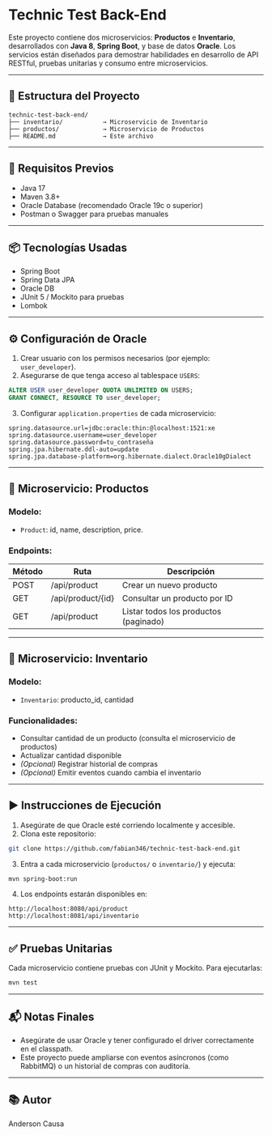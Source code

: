 # Technic Test Back-End

Este proyecto contiene dos microservicios: **Productos** e **Inventario**, desarrollados con **Java 8**, **Spring Boot**, y base de datos **Oracle**. Los servicios están diseñados para demostrar habilidades en desarrollo de API RESTful, pruebas unitarias y consumo entre microservicios.

---

## 🧱 Estructura del Proyecto

```
technic-test-back-end/
├── inventario/           → Microservicio de Inventario
├── productos/            → Microservicio de Productos
├── README.md             → Este archivo
```

---

## 🧪 Requisitos Previos

- Java 17
- Maven 3.8+
- Oracle Database (recomendado Oracle 19c o superior)
- Postman o Swagger para pruebas manuales

---

## 📦 Tecnologías Usadas

- Spring Boot
- Spring Data JPA
- Oracle DB
- JUnit 5 / Mockito para pruebas
- Lombok

---

## ⚙️ Configuración de Oracle

1. Crear usuario con los permisos necesarios (por ejemplo: `user_developer`).
2. Asegurarse de que tenga acceso al tablespace `USERS`:

```sql
ALTER USER user_developer QUOTA UNLIMITED ON USERS;
GRANT CONNECT, RESOURCE TO user_developer;
```

3. Configurar `application.properties` de cada microservicio:

```properties
spring.datasource.url=jdbc:oracle:thin:@localhost:1521:xe
spring.datasource.username=user_developer
spring.datasource.password=tu_contraseña
spring.jpa.hibernate.ddl-auto=update
spring.jpa.database-platform=org.hibernate.dialect.Oracle10gDialect
```

---

## 📁 Microservicio: Productos

### Modelo:
- `Product`: id, name, description, price.

### Endpoints:

| Método | Ruta              | Descripción                       |
|--------|-------------------|-----------------------------------|
| POST   | /api/product      | Crear un nuevo producto           |
| GET    | /api/product/{id} | Consultar un producto por ID      |
| GET    | /api/product      | Listar todos los productos (paginado) |

---

## 📁 Microservicio: Inventario

### Modelo:
- `Inventario`: producto_id, cantidad

### Funcionalidades:

- Consultar cantidad de un producto (consulta el microservicio de productos)
- Actualizar cantidad disponible
- *(Opcional)* Registrar historial de compras
- *(Opcional)* Emitir eventos cuando cambia el inventario

---

## ▶️ Instrucciones de Ejecución

1. Asegúrate de que Oracle esté corriendo localmente y accesible.
2. Clona este repositorio:

```bash
git clone https://github.com/fabian346/technic-test-back-end.git
```

3. Entra a cada microservicio (`productos/` o `inventario/`) y ejecuta:

```bash
mvn spring-boot:run
```

4. Los endpoints estarán disponibles en:

```
http://localhost:8080/api/product
http://localhost:8081/api/inventario
```

---

## ✅ Pruebas Unitarias

Cada microservicio contiene pruebas con JUnit y Mockito. Para ejecutarlas:

```bash
mvn test
```

---

## 📬 Notas Finales

- Asegúrate de usar Oracle y tener configurado el driver correctamente en el classpath.
- Este proyecto puede ampliarse con eventos asíncronos (como RabbitMQ) o un historial de compras con auditoría.

---

## 📚 Autor

Anderson Causa
